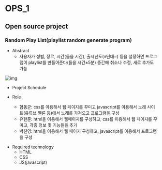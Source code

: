 # OPS_1
## Open source project
### Random Play List(playlist random generate program)

+ Abstract
  + 사용자가 성별, 장르, 시간(들을 시간), 출시년도(n년대~) 등을 설정하면 프로그램이 playlist를 만들어준다(들을 시간±5분) 중간에 취소나 수정, 새로 추가도 가능

![img](https://cdn.pixabay.com/photo/2021/07/11/16/02/freezelight-6404181_1280.jpg)

+ Project Schedule
  
+ Role
  + 함동균: css를 이용해서 웹 페이지를 꾸미고 javascript를 이용해서 노래 사이트(유튜브 멜론 등)에서 노래를 가져오고 프로그램을 구성
  + 유현준: html을 이용해서 웹페이지를 구성하고, css를 이용해서 웹 페이지를 꾸미고, 각종 정보 및 기능들을 추가
  + 박찬영: html을 이용해서 웹 페이지 구성하고, javascript를 이용해서 프로그램을 구성

- Required technology
  + HTML
  + CSS
  + JS(javascript)
